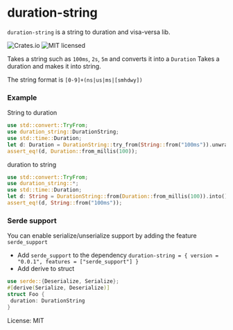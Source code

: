 # duration-string

`duration-string` is a string to duration and visa-versa lib.

![Crates.io](https://img.shields.io/crates/v/duration-string.svg)
![MIT licensed](https://img.shields.io/badge/license-MIT-blue.svg)

Takes a string such as `100ms`, `2s`, `5m` and converts it into a `Duration`
Takes a duration and makes it into string.

The string format is `[0-9]+(ns|us|ms|[smhdwy])`

### Example

String to duration
```rust
use std::convert::TryFrom;
use duration_string::DurationString;
use std::time::Duration;
let d: Duration = DurationString::try_from(String::from("100ms")).unwrap().into();
assert_eq!(d, Duration::from_millis(100));
```
duration to string
```rust
use std::convert::TryFrom;
use duration_string::*;
use std::time::Duration;
let d: String = DurationString::from(Duration::from_millis(100)).into();
assert_eq!(d, String::from("100ms"));
```

### Serde support
You can enable serialize/unserialize support by adding the feature `serde_support`
- Add `serde_support` to the dependency
`duration-string = { version = "0.0.1", features = ["serde_support"] }`
- Add derive to struct
```rust
use serde::{Deserialize, Serialize};
#[derive(Serialize, Deserialize)]
struct Foo {
 duration: DurationString
}
```

License: MIT
